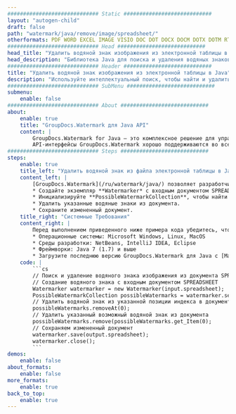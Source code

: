 ```yaml
---
############################# Static ############################
layout: "autogen-child"
draft: false
path: "watermark/java/remove/image/spreadsheet/"
otherformats: PDF WORD EXCEL IMAGE VISIO DOC DOT DOCX DOCM DOTX DOTM RTF TXT XLSX XLSM XLTM XLT XLTX XLS XLSB XLAM SXC PPTX PPTM PPSX PPSM POTM POT POTX PPT PPS ODT BMP GIF JPEG JP2 PNG TIFF WEBP VSD VDX VSDX VSTX VSX VSSX VSDM VSSM VSTM VTX VDW VSS VST
############################# Head ############################
head_title: "Удалить водяной знак изображения из электронной таблицы в Java"
head_description: "Библиотека Java для поиска и удаления водяных знаков изображения из документа SPREADSHEET с использованием интеллектуального поиска в приложениях Java и J2SE с использованием API-интерфейсов GroupDocs.Watermark для Java."
############################# Header ############################
title: "Удалить водяной знак изображения из электронной таблицы в Java"
description: "Используйте интеллектуальный поиск, чтобы найти и удалить водяной знак изображения из документа SPREADSHEET из приложений Java и J2SE. Определите критерий поиска для поиска и удаления указанных водяных знаков из документа."
############################# SubMenu ############################
submenu:
    enable: false
############################# About ############################
about:
    enable: true
    title: "GroupDocs.Watermark для Java API"
    content: |
        GroupDocs.Watermark for Java — это комплексное решение для управления водяными знаками для приложений Java. Разработчики могут быстро выполнять такие операции с водяными знаками, как; добавлять, редактировать, искать и удалять различные типы водяных знаков в документах всех популярных форматов файлов. Он поддерживает работу с текстовыми и графическими водяными знаками в различных документах, включая PDF, Microsoft Word, Excel, PowerPoint, Visio, электронную почту и форматы изображений.
        API-интерфейсы GroupDocs.Watermark хорошо поддерживаются во всех основных операционных системах и версиях Java, включая J2SE 7.0 (1.7), J2SE 8.0 (1.8) и Java 10.
############################# Steps ############################
steps:
    enable: true
    title_left: "Удалить водяной знак из файла электронной таблицы в Java"
    content_left: |
        [GroupDocs.Watermark](/ru/watermark/java/) позволяет разработчикам Java легко находить и удалять водяные знаки с форматированием текста из своих приложений, выполняя несколько простых шагов.
        * Создайте экземпляр **Watermarker* с входным документом SPREADSHEET.
        * Инициализируйте **PossibleWatermarkCollection**, чтобы найти водяные знаки изображения.
        * Удалить указанные водяные знаки из документа.
        * Сохраните измененный документ.
    title_right: "Системные Требования"
    content_right: |
        Перед выполнением приведенного ниже примера кода убедитесь, что в вашей системе установлены следующие предварительные компоненты.
        * Операционные системы: Microsoft Windows, Linux, MacOS
        * Среды разработки: NetBeans, IntelliJ IDEA, Eclipse
        * Фреймворки: Java 7 (1.7) и выше
        * Загрузите последнюю версию GroupDocs.Watermark для Java с [Maven](https://repository.groupdocs.com/webapp/#/artifacts/browse/tree/General/repo/com/groupdocs/groupdocs-watermark)
    code: |
        ```cs
        // Поиск и удаление водяного знака изображения из документа SPREADSHEET в приложениях Java
        // Создание водяного знака с входным документом SPREADSHEET
        Watermarker watermarker = new Watermarker(input.spreadsheet);
        PossibleWatermarkCollection possibleWatermarks = watermarker.search();
        // Удалить водяной знак из указанной позиции индекса в документе
        possibleWatermarks.removeAt(0);
        // Удалить указанный возможный водяной знак из документа
        possibleWatermarks.remove(possibleWatermarks.get_Item(0);
        // Сохраняем измененный документ
        watermarker.save(output.spreadsheet);
        watermarker.close();        
        ```        
demos:
    enable: false
about_formats:
    enable: false
more_formats:
    enable: true
back_to_top:
    enable: true
---
```

